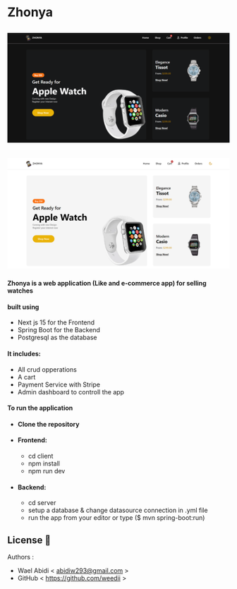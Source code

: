 # Zhonya

## <img src="https://github.com/weedii/Zhonya/blob/main/images/zhonya-black.png?raw=true" width=100% height=50% />

## <img src="https://github.com/weedii/Zhonya/blob/main/images/zhonya-white.png?raw=true" width=100% height=50% />

#### Zhonya is a web application (Like and e-commerce app) for selling watches

#### built using

- Next js 15 for the Frontend
- Spring Boot for the Backend
- Postgresql as the database

#### It includes:

- All crud opperations
- A cart
- Payment Service with Stripe
- Admin dashboard to controll the app

#### To run the application

- #### Clone the repository
- #### Frontend:
  - cd client
  - npm install
  - npm run dev
- #### Backend:
  - cd server
  - setup a database & change datasource connection in .yml file
  - run the app from your editor or type ($ mvn spring-boot:run)

## License :busts_in_silhouette:

Authors :

- Wael Abidi < abidiw293@gmail.com >
- GitHub < https://github.com/weedii >
